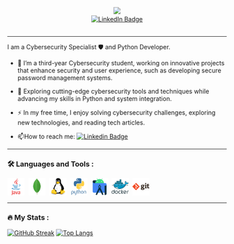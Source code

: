 <div id="header" align="center">
  <img src="https://i.giphy.com/media/v1.Y2lkPTc5MGI3NjExZGhkcTBhb21obWJqMTB4NnYwcXVsbDVwbTRlY3FqcHR2dHRteHMzaCZlcD12MV9pbnRlcm5hbF9naWZfYnlfaWQmY3Q9Zw/78XCFBGOlS6keY1Bil/giphy.gif" width="100"/>
  <div id="badges">
  <a href="https://www.linkedin.com/in/ivan-karobkin/">
    <img src="https://img.shields.io/badge/LinkedIn-blue?style=for-the-badge&logo=linkedin&logoColor=white" alt="LinkedIn Badge"/>
  </a>
</div>
  <img src="https://komarev.com/ghpvc/?username=KIvan-byte&style=flat-square&color=blue" alt=""/>
</div>

---

I am a Cybersecurity Specialist 🛡️ and Python Developer.

 - 🔭 I’m a third-year Cybersecurity student, working on innovative projects that enhance security and user experience, such as developing secure password management systems.
 - 🌱 Exploring cutting-edge cybersecurity tools and techniques while advancing my skills in Python and system integration.
 - ⚡ In my free time, I enjoy solving cybersecurity challenges, exploring new technologies, and reading tech articles.


- :mailbox:How to reach me: [![Linkedin Badge](https://img.shields.io/badge/-kakbar-blue?style=flat&logo=Linkedin&logoColor=white)](https://www.linkedin.com/in/ivan-karobkin/)

---

### :hammer_and_wrench: Languages and Tools :
<div>
  <img src="https://github.com/devicons/devicon/blob/master/icons/java/java-original-wordmark.svg" title="Java" alt="Java" width="40" height="40"/>&nbsp;
  <img src="https://github.com/devicons/devicon/blob/master/icons/mongodb/mongodb-original.svg" title="mongodb"  alt="mongodb" width="40" height="40"/>&nbsp;
  <img src="https://github.com/devicons/devicon/blob/master/icons/linux/linux-original.svg" title="Linux"  alt="Linux" width="40" height="40"/>&nbsp;
  <img src="https://github.com/devicons/devicon/blob/master/icons/python/python-original-wordmark.svg" title="Python"  alt="Python" width="40" height="40"/>&nbsp;
  <img src="https://github.com/devicons/devicon/blob/master/icons/androidstudio/androidstudio-original.svg" title="Android Studio"  alt="Android Studio" width="40" height="40"/>&nbsp;
  <img src="https://github.com/devicons/devicon/blob/master/icons/docker/docker-original-wordmark.svg" title="Docker"  alt="Docker" width="40" height="40"/>&nbsp;
  <img src="https://github.com/devicons/devicon/blob/master/icons/git/git-original-wordmark.svg" title="Git" **alt="Git" width="40" height="40"/>
</div>

---

### :fire: My Stats :
[![GitHub Streak](http://github-readme-streak-stats.herokuapp.com?user=KIvan-byte)](https://git.io/streak-stats)
[![Top Langs](https://github-readme-stats.vercel.app/api/top-langs/?username=KIvan-byte&layout=compact&theme=vision-friendly-dark)](https://github.com/anuraghazra/github-readme-stats)

